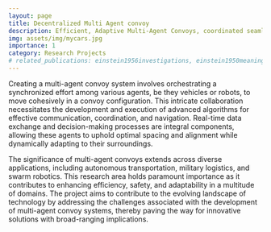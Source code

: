 ```yaml
---
layout: page
title: Decentralized Multi Agent convoy
description: Efficient, Adaptive Multi-Agent Convoys, coordinated seamless and flexible transportation in complex environments.
img: assets/img/mycars.jpg
importance: 1
category: Research Projects
# related_publications: einstein1956investigations, einstein1950meaning
---
```


<!-- Every project has a beautiful feature showcase page.
It's easy to include images in a flexible 3-column grid format.
Make your photos 1/3, 2/3, or full width. -->


<!-- Developing a multi-agent convoy system which involves a coordinated system where multiple agents, such as vehicles or robots, work together to move in a convoy formation. This collaborative effort requires the design and implementation of sophisticated algorithms for communication, coordination, and navigation. Through real-time data exchange and decision-making processes, these agents ensure they maintain proper spacing and alignment while adapting to dynamic environments. Multi-agent convoys have applications in autonomous transportation, military logistics, and swarm robotics, making their development a critical area of research for enhancing efficiency, safety, and adaptability in various domains. -->

Creating a multi-agent convoy system involves orchestrating a synchronized effort among various agents, be they vehicles or robots, to move cohesively in a convoy configuration. This intricate collaboration necessitates the development and execution of advanced algorithms for effective communication, coordination, and navigation. Real-time data exchange and decision-making processes are integral components, allowing these agents to uphold optimal spacing and alignment while dynamically adapting to their surroundings.

The significance of multi-agent convoys extends across diverse applications, including autonomous transportation, military logistics, and swarm robotics. This research area holds paramount importance as it contributes to enhancing efficiency, safety, and adaptability in a multitude of domains. The project aims to contribute to the evolving landscape of technology by addressing the challenges associated with the development of multi-agent convoy systems, thereby paving the way for innovative solutions with broad-ranging implications.